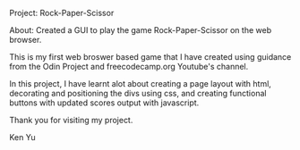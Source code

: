Project: Rock-Paper-Scissor

About: Created a GUI to play the game Rock-Paper-Scissor on the web browser.

This is my first web broswer based game that I have created using guidance from the Odin Project and freecodecamp.org Youtube's channel.

In this project, I have learnt alot about creating a page layout with html, decorating and positioning the divs using css, and creating functional buttons with updated scores output with javascript. 

Thank you for visiting my project.

Ken Yu